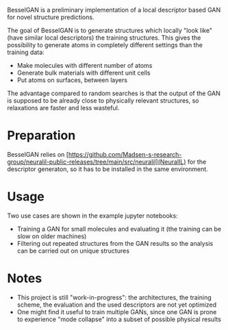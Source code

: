 BesselGAN is a preliminary implementation of a local descriptor based GAN for novel structure predictions.

The goal of BesselGAN is to generate structures which locally "look like" (have similar local descriptors) the training structures. This gives the possibility to generate atoms in completely different settings than the training data:
- Make molecules with different number of atoms
- Generate bulk materials with different unit cells
- Put atoms on surfaces, between layers

The advantage compared to random searches is that the output of the GAN is supposed to be already close to physically relevant structures, so relaxations are faster and less wasteful.

# Preparation
BesselGAN relies on [https://github.com/Madsen-s-research-group/neuralil-public-releases/tree/main/src/neuralil](NeuralIL) for the descriptor generaton, so it has to be installed in the same environment.

# Usage
Two use cases are shown in the example jupyter notebooks:
- Training a GAN for small molecules and evaluating it (the training can be slow on older machines)
- Filtering out repeated structures from the GAN results so the analysis can be carried out on unique structures

# Notes
- This project is still "work-in-progress": the architectures, the training scheme, the evaluation and the used descriptors are not yet optimized
- One might find it useful to train multiple GANs, since one GAN is prone to experience "mode collapse" into a subset of possible physical results